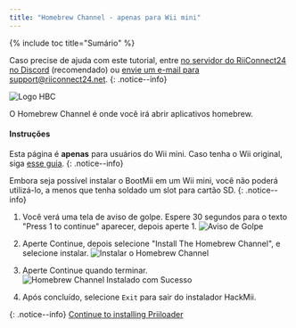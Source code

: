 ```yaml
---
title: "Homebrew Channel - apenas para Wii mini"
---
```


{% include toc title="Sumário" %}

Caso precise de ajuda com este tutorial, entre [no servidor do RiiConnect24 no Discord](https://discord.gg/b4Y7jfD) (recomendado) ou [envie um e-mail para support@riiconnect24.net](mailto:support@riiconnect24.net).
{: .notice--info}

![Logo HBC](/images/hbc.png)

O Homebrew Channel é onde você irá abrir aplicativos homebrew.

#### Instruções
Esta página é **apenas** para usuários do Wii mini. Caso tenha o Wii original, siga [esse guia](hbc).
{: .notice--info}

Embora seja possível instalar o BootMii em um Wii mini, você não poderá utilizá-lo, a menos que tenha soldado um slot para cartão SD.
{: .notice--info}

1. Você verá uma tela de aviso de golpe. Espere 30 segundos para o texto "Press 1 to continue" aparecer, depois aperte 1. ![Aviso de Golpe](/images/Wii/ScamScreen.png)

1. Aperte Continue, depois selecione "Install The Homebrew Channel", e selecione instalar. ![Instalar o Homebrew Channel](/images/Wii/InstallHomebrewChannel.png)

1. Aperte Continue quando terminar. ![Homebrew Channel Instalado com Sucesso](/images/Wii/SuccessHBC.png)


1. Após concluído, selecione `Exit` para sair do instalador HackMii.

{: .notice--info}
[Continue to installing Priiloader](priiloader)
